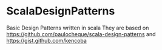 # ScalaDesignPatterns
Basic Design Patterns written in scala
They are based on https://github.com/paulocheque/scala-design-patterns and https://gist.github.com/kencoba
